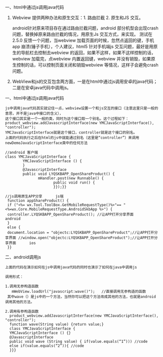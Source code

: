 一、html中通过js调用java代码

1. Webview 提供两种办法和原生交互：1. 路由拦截 2. 原生和JS 交互。

    android针对原来项目存在通过路由拦截问题，android 部分机型会出现crash 问题，替换掉原来路由拦截的情况，用原生Js 交互方式，来实现。 测试在2.5.0 反馈一个问题，当webview 加载页面的时候，忽然点返回的键，手机app 崩溃(锤子手机），个人建议，html5 针对手机端js     交互问题，最好是用原生的导航栏去控制去webview 的返回，如果不这样，如果不这样控制的话，webview 加载完，点webview 内置返回键，webview 并没有销毁，如果原生控制的话，可以控制页面关闭和销毁webview 等情况，这样子会避免crash 问题。
2. WebView和js的交互包含两方面，一是在html中通过js调用安卓的java代码；二是在安卓java代码中调用js。

一、html中通过js调用java代码
    
    js中调用java代码其实就记住一点，webview设置一个和js交互的接口（注意这里只是一般的意思，并不是java中接口的含义），
    这个接口其实是一个一般的类，同时为这个接口取一个别名。这个过程如下：
    product_webview.addJavascriptInterface(new YMCJavaScriptInterface(), "controller");
    YMCJavaScriptInterface就是这个接口，controller就是这个接口的别名。
    上面的代码执行之后在html的js中就能通过别名（这里是“controller”）来调用newDemoJavaScriptInterface类中的任何方法
    
    //android 客户端
    class YMCJavaScriptInterface {
            YMCJavaScriptInterface () {
            }
            @JavascriptInterface
            public void LYQSKBAPP_OpenShareProduct() {
                   mHandler.post(new Runnable() {
                          public void run() {
                          }});}}
                          
    //js调用原生APP分享      js端
     function appShareProduct() {
     if ("<%= wx.Tool.ToolBox.GetMobileRequestType()%>"== "<%=wx.Core.MobileRequestType.AndroidSkbApp %>") {
     controller.LYQSKBAPP_OpenShareProduct(); //让APP打开分享界面     android 
     }
     else {
     document.location = "objectc:LYQSKBAPP_OpenShareProduct";//让APP打开分享界面 //window.open("objectc:LYQSKBAPP_OpenShareProduct");//让APP打开分享界面      ios
     }}
     
二、android调用js

    上面的代码在演示如何在js中调用java代码的同时也演示了如何在java中调用js
    
    调用形式：
    
    1.调用无参构造函数
       mWebView.loadUrl("javascript:wave()");   //直接调用无参构造的函数
     其中wave（）是js中的一个方法，当然你可以把这个方法改成其他的方法，也就是android调用其他的方法。
     
    2.调用有参构造函数
      product_webview.addJavascriptInterface(new YMCJavaScriptInterface(), "controller");
      function wave(String value) {return value;}
      class YMCJavaScriptInterface {
      YMCJavaScriptInterface () {}
      @JavascriptInterface
      public void wave (String value) { if(value.equals(“1”))) //code
      else if(value.equals(“2”)){ //code
      }}}

